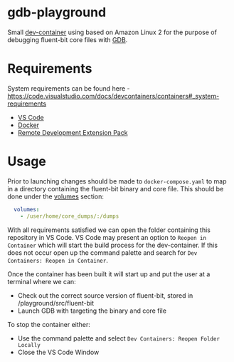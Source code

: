 # gdb-playground

Small [dev-container](https://code.visualstudio.com/docs/devcontainers/containers) using based on Amazon Linux 2 for the purpose of debugging fluent-bit core files with [GDB](https://www.sourceware.org/gdb/).

# Requirements

System requirements can be found here - https://code.visualstudio.com/docs/devcontainers/containers#_system-requirements

- [VS Code](https://code.visualstudio.com/)
- [Docker](https://docs.docker.com/get-docker/)
- [Remote Development Extension Pack](https://marketplace.visualstudio.com/items?itemName=ms-vscode-remote.vscode-remote-extensionpack)

# Usage

Prior to launching changes should be made to `docker-compose.yaml` to map in a directory containing the fluent-bit binary and core file. This should be done under the [volumes](https://docs.docker.com/compose/compose-file/compose-file-v3/#volumes) section:

```yaml
  volumes:
    - /user/home/core_dumps/:/dumps
```

With all requirements satisfied we can open the folder containing this repository in VS Code. VS Code may present an option to `Reopen in Container` which will start the build process for the dev-container. If this does not occur open up the command palette and search for `Dev Containers: Reopen in Container`.

Once the container has been built it will start up and put the user at a terminal where we can:

- Check out the correct source version of fluent-bit, stored in /playground/src/fluent-bit
- Launch GDB with targeting the binary and core file

To stop the container either:
- Use the command palette and select `Dev Containers: Reopen Folder Locally`
- Close the VS Code Window